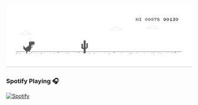 ![image](https://github.com/fransiscusrolandamalau/fransiscusrolandamalau/blob/main/dino.gif)

### Spotify Playing 🎧

[![Spotify](https://now-playing-codestackr.vercel.app/api/spotify-playing)](https://open.spotify.com/user/ahm2e8b29vvkmhc6d6pn3r91o)

